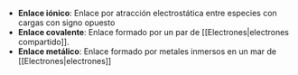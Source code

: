 
- **Enlace iónico**: Enlace por atracción electrostática entre especies con cargas con signo opuesto
- **Enlace covalente**: Enlace formado por un par de [[Electrones|electrones compartido]].
- **Enlace metálico**: Enlace formado por metales inmersos en un mar de [[Electrones|electrones]]